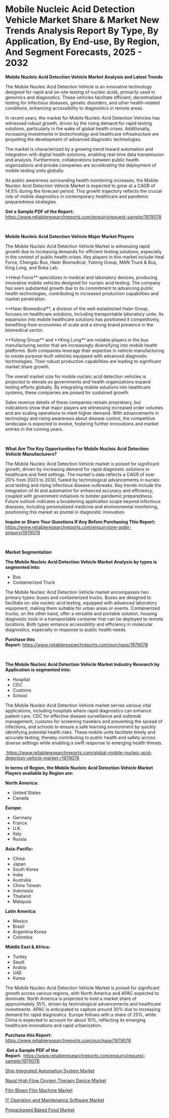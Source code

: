 <p><h1>Mobile Nucleic Acid Detection Vehicle Market Share & Market New Trends Analysis Report By Type, By Application, By End-use, By Region, And Segment Forecasts, 2025 - 2032</h1></p><p><strong>Mobile Nucleic Acid Detection Vehicle Market Analysis and Latest Trends</strong></p>
<p><p>The Mobile Nucleic Acid Detection Vehicle is an innovative technology designed for rapid and on-site testing of nucleic acids, primarily used in genomics and diagnostics. These vehicles facilitate efficient, decentralized testing for infectious diseases, genetic disorders, and other health-related conditions, enhancing accessibility to diagnostics in remote areas. </p><p>In recent years, the market for Mobile Nucleic Acid Detection Vehicles has witnessed robust growth, driven by the rising demand for rapid testing solutions, particularly in the wake of global health crises. Additionally, increasing investments in biotechnology and healthcare infrastructure are propelling the development of advanced diagnostic technologies. </p><p>The market is characterized by a growing trend toward automation and integration with digital health solutions, enabling real-time data transmission and analysis. Furthermore, collaborations between public health organizations and private companies are accelerating the deployment of mobile testing units globally. </p><p>As public awareness surrounding health monitoring increases, the Mobile Nucleic Acid Detection Vehicle Market is expected to grow at a CAGR of 14.5% during the forecast period. This growth trajectory reflects the crucial role of mobile diagnostics in contemporary healthcare and pandemic preparedness strategies.</p></p>
<p><strong>Get a Sample PDF of the Report:&nbsp;</strong> <a href="https://www.reliableresearchreports.com/enquiry/request-sample/1979078?utm_campaign=116&utm_medium=2&utm_source=Github&utm_content=ia&utm_term=28032025&utm_id=mobile-nucleic-acid-detection-vehicle">https://www.reliableresearchreports.com/enquiry/request-sample/1979078</a></p>
<p>&nbsp;</p>
<p><strong>Mobile Nucleic Acid Detection Vehicle Major Market Players</strong></p>
<p><p>The Mobile Nucleic Acid Detection Vehicle Market is witnessing rapid growth due to increasing demands for efficient testing solutions, especially in the context of public health crises. Key players in this market include Heal Force, Chengdu Bus, Haier Biomedical, Yutong Group, MAN Truck & Bus, King Long, and Boka Lab.</p><p>**Heal Force** specializes in medical and laboratory devices, producing innovative mobile vehicles designed for nucleic acid testing. The company has seen substantial growth due to its commitment to advancing public health technologies, contributing to increased production capabilities and market penetration. </p><p>**Haier Biomedical**, a division of the well-established Haier Group, focuses on healthcare solutions, including transportable laboratory units. Its expansion into mobile healthcare solutions has positioned it competitively, benefiting from economies of scale and a strong brand presence in the biomedical sector.</p><p>**Yutong Group** and **King Long** are notable players in the bus manufacturing sector that are increasingly diversifying into mobile health platforms. Both companies leverage their expertise in vehicle manufacturing to create purpose-built vehicles equipped with advanced diagnostic technologies. Their robust production capabilities are leading to significant market share growth.</p><p>The overall market size for mobile nucleic acid detection vehicles is projected to elevate as governments and health organizations expand testing efforts globally. By integrating mobile solutions into healthcare systems, these companies are poised for sustained growth.</p><p>Sales revenue details of these companies remain proprietary, but indications show that major players are witnessing increased order volumes and are scaling operations to meet higher demand. With advancements in technology and rising awareness about disease control, the competitive landscape is expected to evolve, fostering further innovations and market entries in the coming years.</p></p>
<p>&nbsp;</p>
<p><strong>What Are The Key Opportunities For Mobile Nucleic Acid Detection Vehicle Manufacturers?</strong></p>
<p><p>The Mobile Nucleic Acid Detection Vehicle market is poised for significant growth, driven by increasing demand for rapid diagnostic solutions in healthcare and field settings. The market's data reflects a CAGR of over 20% from 2023 to 2030, fueled by technological advancements in nucleic acid testing and rising infectious disease outbreaks. Key trends include the integration of AI and automation for enhanced accuracy and efficiency, coupled with government initiatives to bolster pandemic preparedness. Future outlook indicates a broadening application scope beyond infectious diseases, including personalized medicine and environmental monitoring, positioning this market as pivotal in diagnostic innovation.</p></p>
<p><strong>Inquire or Share Your Questions If Any Before Purchasing This Report:</strong> <a href="https://www.reliableresearchreports.com/enquiry/pre-order-enquiry/1979078?utm_campaign=116&utm_medium=2&utm_source=Github&utm_content=ia&utm_term=28032025&utm_id=mobile-nucleic-acid-detection-vehicle">https://www.reliableresearchreports.com/enquiry/pre-order-enquiry/1979078</a></p>
<p>&nbsp;</p>
<p><strong>Market Segmentation</strong></p>
<p><strong>The Mobile Nucleic Acid Detection Vehicle Market Analysis by types is segmented into:</strong></p>
<p><ul><li>Bus</li><li>Containerized Truck</li></ul></p>
<p><p>The Mobile Nucleic Acid Detection Vehicle market encompasses two primary types: buses and containerized trucks. Buses are designed to facilitate on-site nucleic acid testing, equipped with advanced laboratory equipment, making them suitable for urban areas or events. Containerized trucks, on the other hand, offer a versatile and portable solution, housing diagnostic tools in a transportable container that can be deployed to remote locations. Both types enhance accessibility and efficiency in molecular diagnostics, especially in response to public health needs.</p></p>
<p><strong>Purchase this Report:&nbsp;</strong><a href="https://www.reliableresearchreports.com/purchase/1979078?utm_campaign=116&utm_medium=2&utm_source=Github&utm_content=ia&utm_term=28032025&utm_id=mobile-nucleic-acid-detection-vehicle">https://www.reliableresearchreports.com/purchase/1979078</a></p>
<p>&nbsp;</p>
<p><strong>The Mobile Nucleic Acid Detection Vehicle Market Industry Research by Application is segmented into:</strong></p>
<p><ul><li>Hospital</li><li>CDC</li><li>Customs</li><li>School</li></ul></p>
<p><p>The Mobile Nucleic Acid Detection Vehicle market serves various vital applications, including hospitals where rapid diagnostics can enhance patient care, CDC for effective disease surveillance and outbreak management, customs for screening travelers and preventing the spread of infections, and schools to ensure a safe learning environment by quickly identifying potential health risks. These mobile units facilitate timely and accurate testing, thereby contributing to public health and safety across diverse settings while enabling a swift response to emerging health threats.</p></p>
<p><a href="https://www.reliableresearchreports.com/global-mobile-nucleic-acid-detection-vehicle-market-r1979078?utm_campaign=116&utm_medium=2&utm_source=Github&utm_content=ia&utm_term=28032025&utm_id=mobile-nucleic-acid-detection-vehicle">&nbsp;https://www.reliableresearchreports.com/global-mobile-nucleic-acid-detection-vehicle-market-r1979078</a></p>
<p><strong>In terms of Region, the Mobile Nucleic Acid Detection Vehicle Market Players available by Region are:</strong></p>
<p>
    <p> <strong> North America: </strong>
        <ul>
            <li>United States</li>
            <li>Canada</li>
        </ul>
        </p> 
    <p> <strong> Europe: </strong>
        <ul>
            <li>Germany</li>
            <li>France</li>
            <li>U.K.</li>
            <li>Italy</li>
            <li>Russia</li>
        </ul>
        </p> 
    <p> <strong> Asia-Pacific: </strong>
        <ul>
            <li>China</li>
            <li>Japan</li>
            <li>South Korea</li>
            <li>India</li>
            <li>Australia</li>
            <li>China Taiwan</li>
            <li>Indonesia</li>
            <li>Thailand</li>
            <li>Malaysia</li>
        </ul>
        </p> 
    <p> <strong> Latin America: </strong>
        <ul>
            <li>Mexico</li>
            <li>Brazil</li>
            <li>Argentina Korea</li>
            <li>Colombia</li>
        </ul>
        </p> 
    <p> <strong> Middle East & Africa: </strong>
        <ul>
            <li>Turkey</li>
            <li>Saudi</li>
            <li>Arabia</li>
            <li>UAE</li>
            <li>Korea</li>
        </ul>
    </p>
    </p>
<p><p>The Mobile Nucleic Acid Detection Vehicle Market is poised for significant growth across various regions, with North America and APAC expected to dominate. North America is projected to hold a market share of approximately 35%, driven by technological advancements and healthcare investments. APAC is anticipated to capture around 30% due to increasing demand for rapid diagnostics. Europe follows with a share of 25%, while China is expected to account for about 10%, reflecting its emerging healthcare innovations and rapid urbanization.</p></p>
<p><strong>Purchase this Report: </strong><a href="https://www.reliableresearchreports.com/purchase/1979078?utm_campaign=116&utm_medium=2&utm_source=Github&utm_content=ia&utm_term=28032025&utm_id=mobile-nucleic-acid-detection-vehicle">https://www.reliableresearchreports.com/purchase/1979078</a></p>
<p>&nbsp;<strong>Get a Sample PDF of the Report:&nbsp;&nbsp;</strong><a href="https://www.reliableresearchreports.com/enquiry/request-sample/1979078?utm_campaign=116&utm_medium=2&utm_source=Github&utm_content=ia&utm_term=28032025&utm_id=mobile-nucleic-acid-detection-vehicle">https://www.reliableresearchreports.com/enquiry/request-sample/1979078</a></p>
<p><strong></strong></p>
<p><p><a href="https://github.com/XavierTyler76/Market-Research-Report-List-1/blob/main/ship-integrated-automation-system-market.md?utm_campaign=116&utm_medium=2&utm_source=Github&utm_content=ia&utm_term=28032025&utm_id=mobile-nucleic-acid-detection-vehicle">Ship Integrated Automation System Market</a></p><p><a href="https://github.com/mookiesville/Market-Research-Report-List-1/blob/main/nasal-high-flow-oxygen-therapy-device-market.md?utm_campaign=116&utm_medium=2&utm_source=Github&utm_content=ia&utm_term=28032025&utm_id=mobile-nucleic-acid-detection-vehicle">Nasal High Flow Oxygen Therapy Device Market</a></p><p><a href="https://github.com/marlanamarvn/Market-Research-Report-List-1/blob/main/film-blown-film-machine-market.md?utm_campaign=116&utm_medium=2&utm_source=Github&utm_content=ia&utm_term=28032025&utm_id=mobile-nucleic-acid-detection-vehicle">Film Blown Film Machine Market</a></p><p><a href="https://github.com/willjis/Market-Research-Report-List-1/blob/main/it-operation-and-maintenance-software-market.md?utm_campaign=116&utm_medium=2&utm_source=Github&utm_content=ia&utm_term=28032025&utm_id=mobile-nucleic-acid-detection-vehicle">IT Operation and Maintenance Software Market</a></p><p><a href="https://github.com/castoriffic/Market-Research-Report-List-6/blob/main/prepackaged-baked-food-market.md?utm_campaign=116&utm_medium=2&utm_source=Github&utm_content=ia&utm_term=28032025&utm_id=mobile-nucleic-acid-detection-vehicle">Prepackaged Baked Food Market</a></p></p>